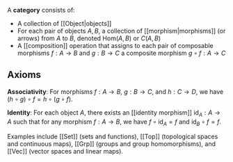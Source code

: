 A **category** consists of:

- A collection of [[Object|objects]]
- For each pair of objects $A, B$, a collection of [[morphism|morphisms]] (or arrows) from $A$ to $B$, denoted $\text{Hom}(A,B)$ or $C(A,B)$
- A [[composition]] operation that assigns to each pair of composable morphisms $f: A \to B$ and $g: B \to C$ a composite morphism $g \circ f: A \to C$

## Axioms

**Associativity**: For morphisms $f: A \to B$, $g: B \to C$, and $h: C \to D$, we have $(h \circ g) \circ f = h \circ (g \circ f)$.

**Identity**: For each object $A$, there exists an [[identity morphism]] $\text{id}_A: A \to A$ such that for any morphism $f: A \to B$, we have $f \circ \text{id}_A = f$ and $\text{id}_B \circ f = f$.

<!-- Basic category structure: \begin{tikzcd} A \arrow[r, "f"] & B \arrow[r, "g"] & C \end{tikzcd} with composite: $g \circ f: A \to C$ -->

Examples include [[Set]] (sets and functions), [[Top]] (topological spaces and continuous maps), [[Grp]] (groups and group homomorphisms), and [[Vec]] (vector spaces and linear maps).
